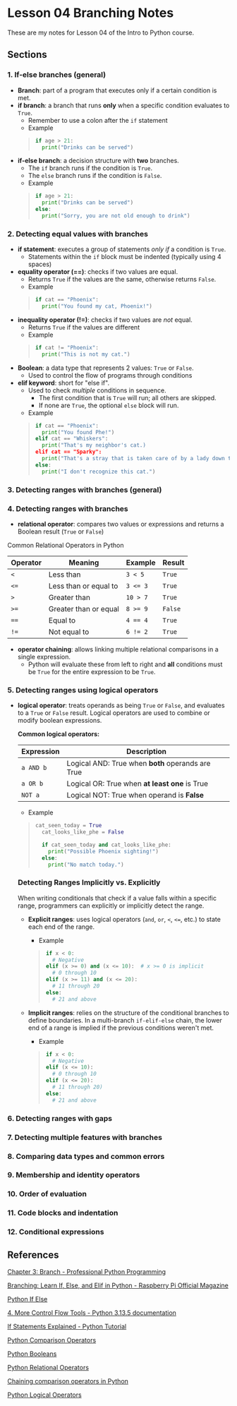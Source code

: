 # Lesson 04 Branching Notes

These are my notes for Lesson 04 of the Intro to Python course.

## Sections

### 1. If-else branches (general)

- **Branch**: part of a program that executes only if a certain condition is met.  
- **if branch**: a branch that runs **only** when a specific condition evaluates to ```True```.
  - Remember to use a colon after the ```if``` statement
  - Example
  > ```python
  > if age > 21:
  >   print("Drinks can be served")
  > ```
- **if-else branch**: a decision structure with **two** branches.
  - The ```if``` branch runs if the condition is ```True```.
  - The ```else``` branch runs if the condition is ```False```.
  - Example
  > ```python
  > if age > 21:
  >   print("Drinks can be served")
  > else:
  >   print("Sorry, you are not old enough to drink")
  > ```

### 2. Detecting equal values with branches

- **if statement**: executes a group of statements *only if* a condition is ```True```.
  - Statements within the ```if``` block must be indented (typically using 4 spaces)
- **equality operator (==)**: checks if two values are equal.
  - Returns ```True``` if the values are the same, otherwise returns ```False```.
  - Example
  > ```python
  > if cat == "Phoenix":
  >   print("You found my cat, Phoenix!")
  > ```
- **inequality operator (!=)**: checks if two values are *not* equal.
  - Returns ```True``` if the values are different
  - Example
  > ```python
  > if cat != "Phoenix":
  >   print("This is not my cat.")
  > ```
- **Boolean**: a data type that represents 2 values: ```True``` or ```False```.
  - Used to control the flow of programs through conditions
- **elif keyword**: short for "else if".
  - Used to check *multiple* conditions in sequence.
    - The first condition that is ```True``` will run; all others are skipped.
    - If none are ```True```, the optional ```else``` block will run.
  - Example
  > ```python
  > if cat == "Phoenix":
  >   print("You found Phe!")
  > elif cat == "Whiskers":
  >   print("That's my neighbor's cat.)
  > elif cat == "Sparky":
  >   print("That's a stray that is taken care of by a lady down the street.")
  > else:
  >   print("I don't recognize this cat.")
  > ```

### 3. Detecting ranges with branches (general)


### 4. Detecting ranges with branches

- **relational operator**: compares two values or expressions and returns a Boolean result (```True``` or ```False```)

Common Relational Operators in Python

| Operator | Meaning                | Example   | Result |
|----------|------------------------|-----------|--------|
| `<`      | Less than              | `3 < 5`   | `True` |
| `<=`     | Less than or equal to  | `3 <= 3`  | `True` |
| `>`      | Greater than           | `10 > 7`  | `True` |
| `>=`     | Greater than or equal  | `8 >= 9`  | `False`|
| `==`     | Equal to               | `4 == 4`  | `True` |
| `!=`     | Not equal to           | `6 != 2`  | `True` |

- **operator chaining**: allows linking multiple relational comparisons in a single expression.
  - Python will evaluate these from left to right and **all** conditions must be ```True``` for the entire expression to be ```True```.

### 5. Detecting ranges using logical operators

- **logical operator**: treats operands as being `True` or `False`, and evaluates to a `True` or `False` result. Logical operators are used to combine or modify boolean expressions.

  **Common logical operators:**

  | Expression | Description                                       |
  |------------|---------------------------------------------------|
  | `a AND b`  | Logical AND: True when **both** operands are True |
  | `a OR b`   | Logical OR: True when **at least one** is True    |
  | `NOT a`    | Logical NOT: True when operand is **False**       |

  - Example
  > ```python
  > cat_seen_today = True
  >   cat_looks_like_phe = False
  >
  >   if cat_seen_today and cat_looks_like_phe:
  >     print("Possible Phoenix sighting!")
  >   else:
  >     print("No match today.")
  > ```

  ### Detecting Ranges Implicitly vs. Explicitly

  When writing conditionals that check if a value falls within a specific range, programmers can explicitly or implicitly detect the range.

  - **Explicit ranges**: uses logical operators (```and```, ```or```, ```<```, ```<=```, etc.) to state each end of the range.
    - Example
    > ``` python
    > if x < 0:
    >   # Negative
    > elif (x >= 0) and (x <= 10):  # x >= 0 is implicit
    >   # 0 through 10
    > elif (x >= 11) and (x <= 20):
    >   # 11 through 20
    > else:
    >   # 21 and above
    > ```
    
  - **Implicit ranges**: relies on the structure of the conditional branches to define boundaries. In a multi-branch ```if-elif-else``` chain, the lower end of a range is implied if the previous conditions weren't met.
    - Example
    > ``` python
    > if x < 0:
    >   # Negative
    > elif (x <= 10):
    >   # 0 through 10
    > elif (x <= 20):
    >   # 11 through 20)
    > else:
    >   # 21 and above
    > ```

### 6. Detecting ranges with gaps


### 7. Detecting multiple features with branches


### 8. Comparing data types and common errors


### 9. Membership and identity operators


### 10. Order of evaluation


### 11. Code blocks and indentation


### 12. Conditional expressions


## References

[Chapter 3: Branch - Professional Python Programming](https://pythonbook.org/ch03_branch/notes/branch/)

[Branching: Learn If, Else, and Elif in Python - Raspberry Pi Official Magazine](https://magazine.raspberrypi.com/articles/branching-if-else-python)

[Python If Else](https://www.w3schools.com/python/gloss_python_else.asp)

[4. More Control Flow Tools - Python 3.13.5 documentation](https://docs.python.org/3/tutorial/controlflow.html)

[If Statements Explained - Python Tutorial](https://pythonbasics.org/if-statements/)

[Python Comparison Operators](https://www.w3schools.com/python/gloss_python_comparison_operators.asp)

[Python Booleans](https://www.w3schools.com/python/python_booleans.asp)

[Python Relational Operators](https://pythonexamples.org/python-relational-operators/)

[Chaining comparison operators in Python](https://www.geeksforgeeks.org/python/chaining-comparison-operators-python/)

[Python Logical Operators](https://www.w3schools.com/python/gloss_python_logical_operators.asp)
